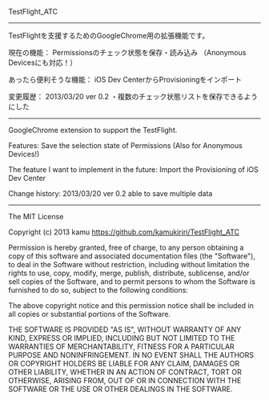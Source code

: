 TestFlight_ATC
***

TestFlightを支援するためのGoogleChrome用の拡張機能です。

現在の機能：
Permissionsのチェック状態を保存・読み込み
（Anonymous Devicesにも対応！）


あったら便利そうな機能：
iOS Dev CenterからProvisioningをインポート


変更履歴：
2013/03/20 ver 0.2
・複数のチェック状態リストを保存できるようにした


***

GoogleChrome extension to support the TestFlight.

Features:
Save the selection state of Permissions
(Also for Anonymous Devices!)


The feature I want to implement in the future:
Import the Provisioning of iOS Dev Center


Change history:
2013/03/20 ver 0.2
  able to save multiple data


***
The MIT License

Copyright (c) 2013 kamu
https://github.com/kamukiriri/TestFlight_ATC

Permission is hereby granted, free of charge, to any person obtaining a copy
of this software and associated documentation files (the "Software"), to deal
in the Software without restriction, including without limitation the rights
to use, copy, modify, merge, publish, distribute, sublicense, and/or sell
copies of the Software, and to permit persons to whom the Software is
furnished to do so, subject to the following conditions:

The above copyright notice and this permission notice shall be included in
all copies or substantial portions of the Software.

THE SOFTWARE IS PROVIDED "AS IS", WITHOUT WARRANTY OF ANY KIND, EXPRESS OR
IMPLIED, INCLUDING BUT NOT LIMITED TO THE WARRANTIES OF MERCHANTABILITY,
FITNESS FOR A PARTICULAR PURPOSE AND NONINFRINGEMENT. IN NO EVENT SHALL THE
AUTHORS OR COPYRIGHT HOLDERS BE LIABLE FOR ANY CLAIM, DAMAGES OR OTHER
LIABILITY, WHETHER IN AN ACTION OF CONTRACT, TORT OR OTHERWISE, ARISING FROM,
OUT OF OR IN CONNECTION WITH THE SOFTWARE OR THE USE OR OTHER DEALINGS IN
THE SOFTWARE.
